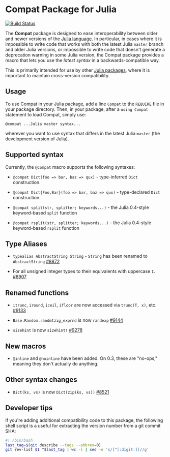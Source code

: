 # Compat Package for Julia

[![Build Status](https://travis-ci.org/JuliaLang/Compat.jl.svg?branch=master)](https://travis-ci.org/JuliaLang/Compat.jl)

The **Compat** package is designed to ease interoperability between
older and newer versions of the [Julia
language](http://julialang.org/).  In particular, in cases where it is
impossible to write code that works with both the latest Julia
`master` branch and older Julia versions, or impossible to write code
that doesn't generate a deprecation warning in some Julia version, the
Compat package provides a macro that lets you use the *latest syntax*
in a backwards-compatible way.

This is primarily intended for use by other [Julia
packages](http://docs.julialang.org/en/latest/manual/packages/), where
it is important to maintain cross-version compatibility.

## Usage

To use Compat in your Julia package, add a line `Compat` to the
`REQUIRE` file in your package directory.  Then, in your package,
after a `using Compat` statement to load Compat, simply use:

```
@compat ...Julia master syntax...
```

wherever you want to use syntax that differs in the latest Julia
`master` (the development version of Julia).

## Supported syntax

Currently, the `@compat` macro supports the following syntaxes:

* `@compat Dict(foo => bar, baz => qux)` - type-inferred `Dict` construction.

* `@compat Dict{Foo,Bar}(foo => bar, baz => qux)` - type-declared `Dict` construction.

* `@compat split(str, splitter; keywords...)` - the Julia 0.4-style keyword-based `split` function

* `@compat rsplit(str, splitter; keywords...)` - the Julia 0.4-style keyword-based `rsplit` function

## Type Aliases

* `typealias AbstractString String` - `String` has been renamed to `AbstractString` [#8872](https://github.com/JuliaLang/julia/pull/8872)

* For all unsigned integer types to their equivalents with uppercase `I`. [#8907](https://github.com/JuliaLang/julia/pull/8907)

## Renamed functions

* `itrunc`, `iround`, `iceil`, `ifloor` are now accessed via `trunc(T, x)`, etc. [#9133](https://github.com/JuliaLang/julia/pull/9133)

* `Base.Random.randmtzig_exprnd` is now `randexp` [#9144](https://github.com/JuliaLang/julia/pull/9144)

* `sizehint` is now `sizehint!` [#9278](https://github.com/JuliaLang/julia/pull/9278)

## New macros

* `@inline` and `@noinline` have been added. On 0.3, these are "no-ops," meaning they don't actually do anything.

## Other syntax changes

* `Dict(ks, vs)` is now `Dict(zip(ks, vs))` [#8521](https://github.com/JuliaLang/julia/pull/8521)

## Developer tips

If you're adding additional compatibility code to this package, the following shell script is a useful for extracting the version number from a git commit SHA:

```sh
#! /bin/bash
last_tag=$(git describe --tags --abbrev=0)
git rev-list $1 ^$last_tag | wc -l | sed -e 's/[^[:digit:]]//g'
```

